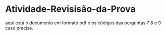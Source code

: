 # Atividade-Revisisão-da-Prova
aqui está o documento em formato pdf e os códigos das perguntas 7 8 e 9 caso precise.
